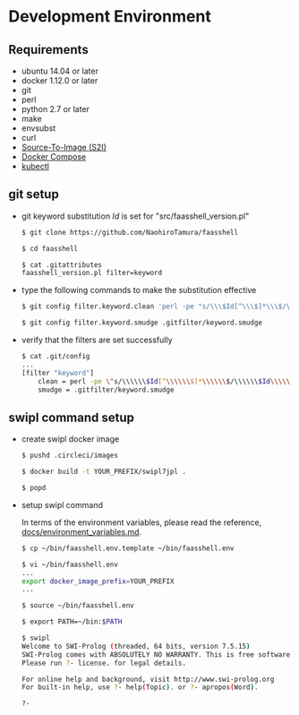 # Development Environment

## Requirements

* ubuntu 14.04 or later
* docker 1.12.0 or later
* git
* perl
* python 2.7 or later
* make
* envsubst
* curl
* [Source-To-Image (S2I)](https://github.com/openshift/source-to-image/releases)
* [Docker Compose](https://docs.docker.com/compose/install/)
* [kubectl](https://kubernetes.io/docs/tasks/tools/install-kubectl/)

## git setup

* git keyword substitution $Id$ is set for "src/faasshell_version.pl"

    ```sh
    $ git clone https://github.com/NaohiroTamura/faasshell

    $ cd faasshell

    $ cat .gitattributes
    faasshell_version.pl filter=keyword
    ```

* type the following commands to make the substitution effective

    ```sh
    $ git config filter.keyword.clean 'perl -pe "s/\\\$Id[^\\\$]*\\\$/\\\$Id\\\$/"'

    $ git config filter.keyword.smudge .gitfilter/keyword.smudge
    ```

* verify that the filters are set successfully

    ```sh
    $ cat .git/config
    ...
    [filter "keyword"]
        clean = perl -pe \"s/\\\\\\$Id[^\\\\\\$]*\\\\\\$/\\\\\\$Id\\\\\\$/\"
        smudge = .gitfilter/keyword.smudge
    ```

## swipl command setup

* create swipl docker image

    ```sh
    $ pushd .circleci/images

    $ docker build -t YOUR_PREFIX/swipl7jpl .

    $ popd
    ```

* setup swipl command

    In terms of the environment variables, please read the reference,
    [docs/environment_variables.md](docs/environment_variables.md).

    ```sh
    $ cp ~/bin/faasshell.env.template ~/bin/faasshell.env

    $ vi ~/bin/faasshell.env
    ...
    export docker_image_prefix=YOUR_PREFIX
    ...

    $ source ~/bin/faasshell.env

    $ export PATH=~/bin:$PATH

    $ swipl
    Welcome to SWI-Prolog (threaded, 64 bits, version 7.5.15)
    SWI-Prolog comes with ABSOLUTELY NO WARRANTY. This is free software.
    Please run ?- license. for legal details.

    For online help and background, visit http://www.swi-prolog.org
    For built-in help, use ?- help(Topic). or ?- apropos(Word).

    ?-
    ```
